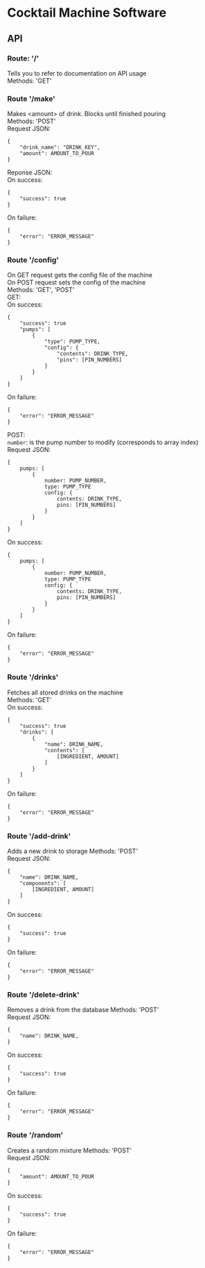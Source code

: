 # Cocktail Machine Software

## API

### Route: '/'
Tells you to refer to documentation on API usage</br>
Methods: 'GET'</br>

### Route '/make'
Makes \<amount> of drink. Blocks until finished pouring</br>
Methods: 'POST'</br>
Request JSON:
```
{
    "drink_name": "DRINK_KEY",
    "amount": AMOUNT_TO_POUR
}
```
Reponse JSON:</br>
On success:
```
{
    "success": true
}
```
On failure:</br>
```
{
    "error": "ERROR_MESSAGE"
}
```

### Route '/config'
On GET request gets the config file of the machine</br>
On POST request sets the config of the machine</br>
Methods: 'GET', 'POST'</br>
GET:</br>
On success:
```
{
    "success": true
    "pumps": [
        {
            "type": PUMP_TYPE,
            "config": {
                "contents": DRINK_TYPE,
                "pins": [PIN_NUMBERS]
            }
        }
    ]
}
```
On failure:
```
{
    "error": "ERROR_MESSAGE"
}
```
POST:</br>
`number`: is the pump number to modify (corresponds to array index)</br>
Request JSON:
```
{
    pumps: [
        {
            number: PUMP_NUMBER,
            type: PUMP_TYPE 
            config: {
                contents: DRINK_TYPE, 
                pins: [PIN_NUMBERS] 
            }
        }
    ]
}
```
On success:
```
{
    pumps: [
        {
            number: PUMP_NUMBER,
            type: PUMP_TYPE
            config: {
                contents: DRINK_TYPE,
                pins: [PIN_NUMBERS]
            }
        }
    ]
}
```
On failure:
```
{
    "error": "ERROR_MESSAGE"
}
```

### Route '/drinks'
Fetches all stored drinks on the machine</br>
Methods: 'GET'</br>
On success:
```
{
    "success": true
    "drinks": [
        {
            "name": DRINK_NAME,
            "contents": [
                [INGREDIENT, AMOUNT]
            ]
        }
    ]
}
```
On failure:
```
{
    "error": "ERROR_MESSAGE"
}
```

### Route '/add-drink'
Adds a new drink to storage
Methods: 'POST'</br>
Request JSON:
```
{
    "name": DRINK_NAME,
    "components": [
        [INGREDIENT, AMOUNT]
    ]
}
```

On success:
```
{
    "success": true
}
```
On failure:
```
{
    "error": "ERROR_MESSAGE"
}
```

### Route '/delete-drink'
Removes a drink from the database
Methods: 'POST'</br>
Request JSON:
```
{
    "name": DRINK_NAME,
}
```
On success:
```
{
    "success": true
}
```
On failure:
```
{
    "error": "ERROR_MESSAGE"
}
```

### Route '/random'
Creates a random mixture
Methods: 'POST'</br>
Request JSON:
```
{
    "amount": AMOUNT_TO_POUR
}
```
On success:
```
{
    "success": true
}
```
On failure:
```
{
    "error": "ERROR_MESSAGE"
}
```

